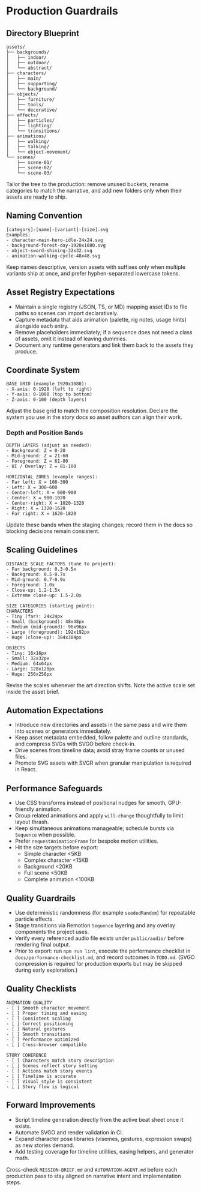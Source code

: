 # Production Guardrails

## Directory Blueprint
```
assets/
├── backgrounds/
│   ├── indoor/
│   ├── outdoor/
│   └── abstract/
├── characters/
│   ├── main/
│   ├── supporting/
│   └── background/
├── objects/
│   ├── furniture/
│   ├── tools/
│   └── decorative/
├── effects/
│   ├── particles/
│   ├── lighting/
│   └── transitions/
├── animations/
│   ├── walking/
│   ├── talking/
│   └── object-movement/
└── scenes/
    ├── scene-01/
    ├── scene-02/
    └── scene-03/
```

Tailor the tree to the production: remove unused buckets, rename categories to match the narrative, and add new folders only when their assets are ready to ship.

## Naming Convention
```
[category]-[name]-[variant]-[size].svg
Examples:
- character-main-hero-idle-24x24.svg
- background-forest-day-1920x1080.svg
- object-sword-shining-32x32.svg
- animation-walking-cycle-48x48.svg
```

Keep names descriptive, version assets with suffixes only when multiple variants ship at once, and prefer hyphen-separated lowercase tokens.

## Asset Registry Expectations
- Maintain a single registry (JSON, TS, or MD) mapping asset IDs to file paths so scenes can import declaratively.
- Capture metadata that aids animation (palette, rig notes, usage hints) alongside each entry.
- Remove placeholders immediately; if a sequence does not need a class of assets, omit it instead of leaving dummies.
- Document any runtime generators and link them back to the assets they produce.

## Coordinate System
```
BASE GRID (example 1920x1080):
- X-axis: 0-1920 (left to right)
- Y-axis: 0-1080 (top to bottom)
- Z-axis: 0-100 (depth layers)
```

Adjust the base grid to match the composition resolution. Declare the system you use in the story docs so asset authors can align their work.

### Depth and Position Bands
```
DEPTH LAYERS (adjust as needed):
- Background: Z = 0-20
- Mid-ground: Z = 21-60
- Foreground: Z = 61-80
- UI / Overlay: Z = 81-100

HORIZONTAL ZONES (example ranges):
- Far left: X = 100-300
- Left: X = 300-600
- Center-left: X = 600-900
- Center: X = 900-1020
- Center-right: X = 1020-1320
- Right: X = 1320-1620
- Far right: X = 1620-1820
```

Update these bands when the staging changes; record them in the docs so blocking decisions remain consistent.

## Scaling Guidelines
```
DISTANCE SCALE FACTORS (tune to project):
- Far background: 0.3-0.5x
- Background: 0.5-0.7x
- Mid-ground: 0.7-0.9x
- Foreground: 1.0x
- Close-up: 1.2-1.5x
- Extreme close-up: 1.5-2.0x
```

```
SIZE CATEGORIES (starting point):
CHARACTERS
- Tiny (far): 24x24px
- Small (background): 48x48px
- Medium (mid-ground): 96x96px
- Large (foreground): 192x192px
- Huge (close-up): 384x384px

OBJECTS
- Tiny: 16x16px
- Small: 32x32px
- Medium: 64x64px
- Large: 128x128px
- Huge: 256x256px
```

Revise the scales whenever the art direction shifts. Note the active scale set inside the asset brief.

## Automation Expectations
- Introduce new directories and assets in the same pass and wire them into scenes or generators immediately.
- Keep asset metadata embedded, follow palette and outline standards, and compress SVGs with SVGO before check-in.
- Drive scenes from timeline data; avoid stray frame counts or unused files.
- Promote SVG assets with SVGR when granular manipulation is required in React.

## Performance Safeguards
- Use CSS transforms instead of positional nudges for smooth, GPU-friendly animation.
- Group related animations and apply `will-change` thoughtfully to limit layout thrash.
- Keep simultaneous animations manageable; schedule bursts via `Sequence` when possible.
- Prefer `requestAnimationFrame` for bespoke motion utilities.
- Hit the size targets before export:
  - Simple character <5KB
  - Complex character <15KB
  - Background <20KB
  - Full scene <50KB
  - Complete animation <100KB

## Quality Guardrails
- Use deterministic randomness (for example `seededRandom`) for repeatable particle effects.
- Stage transitions via Remotion `Sequence` layering and any overlay components the project uses.
- Verify every referenced audio file exists under `public/audio/` before rendering final output.
- Prior to export: run `npm run lint`, execute the performance checklist in `docs/performance-checklist.md`, and record outcomes in `TODO.md`. (SVGO compression is required for production exports but may be skipped during early exploration.)

## Quality Checklists
```
ANIMATION QUALITY
- [ ] Smooth character movement
- [ ] Proper timing and easing
- [ ] Consistent scaling
- [ ] Correct positioning
- [ ] Natural gestures
- [ ] Smooth transitions
- [ ] Performance optimized
- [ ] Cross-browser compatible

STORY COHERENCE
- [ ] Characters match story description
- [ ] Scenes reflect story setting
- [ ] Actions match story events
- [ ] Timeline is accurate
- [ ] Visual style is consistent
- [ ] Story flow is logical
```

## Forward Improvements
- Script timeline generation directly from the active beat sheet once it exists.
- Automate SVGO and render validation in CI.
- Expand character pose libraries (visemes, gestures, expression swaps) as new stories demand.
- Add testing coverage for timeline utilities, easing helpers, and generator math.

Cross-check `MISSION-BRIEF.md` and `AUTOMATION-AGENT.md` before each production pass to stay aligned on narrative intent and implementation steps.
